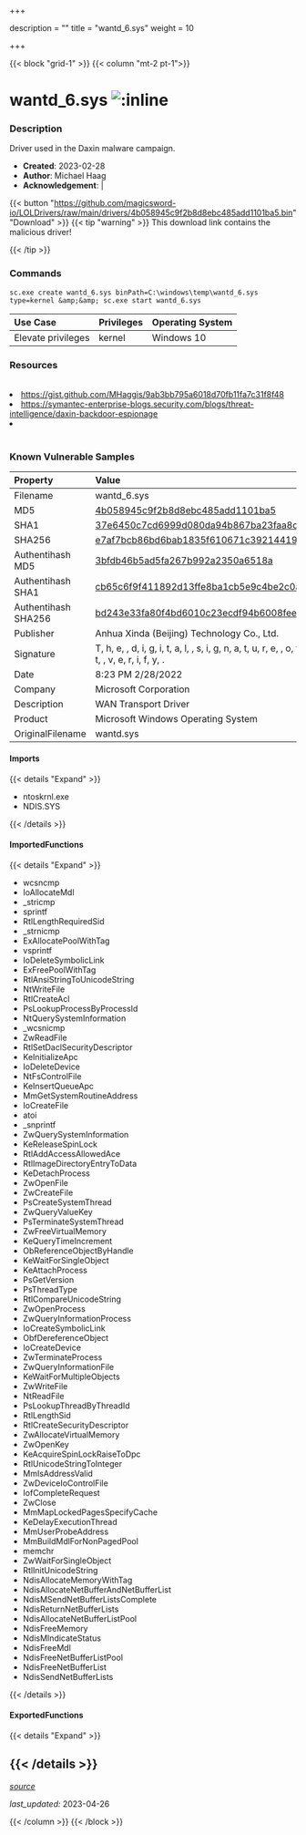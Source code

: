 +++

description = ""
title = "wantd_6.sys"
weight = 10

+++


{{< block "grid-1" >}}
{{< column "mt-2 pt-1">}}


# wantd_6.sys ![:inline](/images/twitter_verified.png) 


### Description

Driver used in the Daxin malware campaign.

- **Created**: 2023-02-28
- **Author**: Michael Haag
- **Acknowledgement**:  | [](https://twitter.com/)

{{< button "https://github.com/magicsword-io/LOLDrivers/raw/main/drivers/4b058945c9f2b8d8ebc485add1101ba5.bin" "Download" >}}
{{< tip "warning" >}}
This download link contains the malicious driver!

{{< /tip >}}

### Commands

```
sc.exe create wantd_6.sys binPath=C:\windows\temp\wantd_6.sys type=kernel &amp;&amp; sc.exe start wantd_6.sys
```

| Use Case | Privileges | Operating System | 
|:---- | ---- | ---- |
| Elevate privileges | kernel | Windows 10 |

### Resources
<br>
<li><a href="https://gist.github.com/MHaggis/9ab3bb795a6018d70fb11fa7c31f8f48">https://gist.github.com/MHaggis/9ab3bb795a6018d70fb11fa7c31f8f48</a></li>
<li><a href="https://symantec-enterprise-blogs.security.com/blogs/threat-intelligence/daxin-backdoor-espionage">https://symantec-enterprise-blogs.security.com/blogs/threat-intelligence/daxin-backdoor-espionage</a></li>
<li><a href=""></a></li>
<br>

### Known Vulnerable Samples

| Property           | Value |
|:-------------------|:------|
| Filename           | wantd_6.sys |
| MD5                | [4b058945c9f2b8d8ebc485add1101ba5](https://www.virustotal.com/gui/file/4b058945c9f2b8d8ebc485add1101ba5) |
| SHA1               | [37e6450c7cd6999d080da94b867ba23faa8c32fe](https://www.virustotal.com/gui/file/37e6450c7cd6999d080da94b867ba23faa8c32fe) |
| SHA256             | [e7af7bcb86bd6bab1835f610671c3921441965a839673ac34444cf0ce7b2164e](https://www.virustotal.com/gui/file/e7af7bcb86bd6bab1835f610671c3921441965a839673ac34444cf0ce7b2164e) |
| Authentihash MD5   | [3bfdb46b5ad5fa267b992a2350a6518a](https://www.virustotal.com/gui/search/authentihash%253A3bfdb46b5ad5fa267b992a2350a6518a) |
| Authentihash SHA1  | [cb65c6f9f411892d13ffe8ba1cb5e9c4be2c0a25](https://www.virustotal.com/gui/search/authentihash%253Acb65c6f9f411892d13ffe8ba1cb5e9c4be2c0a25) |
| Authentihash SHA256| [bd243e33fa80f4bd6010c23ecdf94b6008fee30df248255dcfe014c91f2ce2af](https://www.virustotal.com/gui/search/authentihash%253Abd243e33fa80f4bd6010c23ecdf94b6008fee30df248255dcfe014c91f2ce2af) |
| Publisher         | Anhua Xinda (Beijing) Technology Co., Ltd. |
| Signature         | T, h, e,  , d, i, g, i, t, a, l,  , s, i, g, n, a, t, u, r, e,  , o, f,  , t, h, e,  , o, b, j, e, c, t,  , d, i, d,  , n, o, t,  , v, e, r, i, f, y, .   |
| Date                | 8:23 PM 2/28/2022 |
| Company           | Microsoft Corporation |
| Description       | WAN Transport Driver |
| Product           | Microsoft Windows Operating System |
| OriginalFilename  | wantd.sys |


#### Imports
{{< details "Expand" >}}
* ntoskrnl.exe
* NDIS.SYS

{{< /details >}}
#### ImportedFunctions
{{< details "Expand" >}}
* wcsncmp
* IoAllocateMdl
* _stricmp
* sprintf
* RtlLengthRequiredSid
* _strnicmp
* ExAllocatePoolWithTag
* vsprintf
* IoDeleteSymbolicLink
* ExFreePoolWithTag
* RtlAnsiStringToUnicodeString
* NtWriteFile
* RtlCreateAcl
* PsLookupProcessByProcessId
* NtQuerySystemInformation
* _wcsnicmp
* ZwReadFile
* RtlSetDaclSecurityDescriptor
* KeInitializeApc
* IoDeleteDevice
* NtFsControlFile
* KeInsertQueueApc
* MmGetSystemRoutineAddress
* IoCreateFile
* atoi
* _snprintf
* ZwQuerySystemInformation
* KeReleaseSpinLock
* RtlAddAccessAllowedAce
* RtlImageDirectoryEntryToData
* KeDetachProcess
* ZwOpenFile
* ZwCreateFile
* PsCreateSystemThread
* ZwQueryValueKey
* PsTerminateSystemThread
* ZwFreeVirtualMemory
* KeQueryTimeIncrement
* ObReferenceObjectByHandle
* KeWaitForSingleObject
* KeAttachProcess
* PsGetVersion
* PsThreadType
* RtlCompareUnicodeString
* ZwOpenProcess
* ZwQueryInformationProcess
* IoCreateSymbolicLink
* ObfDereferenceObject
* IoCreateDevice
* ZwTerminateProcess
* ZwQueryInformationFile
* KeWaitForMultipleObjects
* ZwWriteFile
* NtReadFile
* PsLookupThreadByThreadId
* RtlLengthSid
* RtlCreateSecurityDescriptor
* ZwAllocateVirtualMemory
* ZwOpenKey
* KeAcquireSpinLockRaiseToDpc
* RtlUnicodeStringToInteger
* MmIsAddressValid
* ZwDeviceIoControlFile
* IofCompleteRequest
* ZwClose
* MmMapLockedPagesSpecifyCache
* KeDelayExecutionThread
* MmUserProbeAddress
* MmBuildMdlForNonPagedPool
* memchr
* ZwWaitForSingleObject
* RtlInitUnicodeString
* NdisAllocateMemoryWithTag
* NdisAllocateNetBufferAndNetBufferList
* NdisMSendNetBufferListsComplete
* NdisReturnNetBufferLists
* NdisAllocateNetBufferListPool
* NdisFreeMemory
* NdisMIndicateStatus
* NdisFreeMdl
* NdisFreeNetBufferListPool
* NdisFreeNetBufferList
* NdisSendNetBufferLists

{{< /details >}}
#### ExportedFunctions
{{< details "Expand" >}}

{{< /details >}}
-----



[*source*](https://github.com/magicsword-io/LOLDrivers/tree/main/yaml/wantd_6.yaml)

*last_updated:* 2023-04-26








{{< /column >}}
{{< /block >}}
